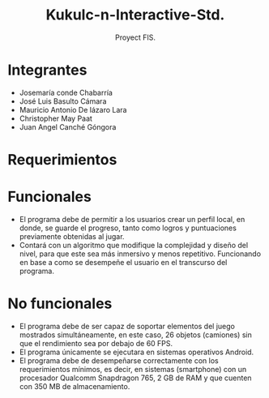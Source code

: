 <h1 align="center">
Kukulc-n-Interactive-Std.
</h1>
<div align="center">
Proyect FIS.

</div>

<a name="top"></a>

# Integrantes

- Josemaría conde Chabarría
- José Luis Basulto Cámara
- Mauricio Antonio De lázaro Lara
- Christopher May Paat
- Juan Angel Canché Góngora

# Requerimientos

# Funcionales

- El programa debe de permitir a los usuarios crear un perfil local, en donde, se guarde el progreso, tanto como logros y puntuaciones  previamente obtenidas al jugar.
- Contará con un algoritmo que modifique la complejidad y diseño del nivel, para que este sea más inmersivo y menos repetitivo.  Funcionando en base a como se desempeñe el usuario en el transcurso del programa.

# No funcionales

- El programa debe de ser capaz de soportar elementos del juego mostrados simultáneamente, en este caso, 26 objetos (camiones) sin que el rendimiento sea por debajo de 60 FPS.
- El programa únicamente se ejecutara en sistemas operativos Android.
- El programa debe de desempeñarse correctamente con los requerimientos mínimos, es decir, en sistemas (smartphone) con un procesador Qualcomm Snapdragon 765, 2 GB de RAM y que cuenten con 350 MB de almacenamiento.

</div>
